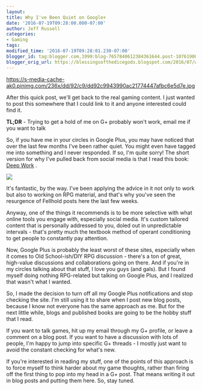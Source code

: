 ```yaml
---
layout:  
title: Why I've Been Quiet on Google+
date: '2016-07-19T09:28:00.000-07:00'
author: Jeff Russell
categories:
- Gaming
tags:
modified_time: '2016-07-19T09:28:01.230-07:00'
blogger_id: tag:blogger.com,1999:blog-7657840612384361644.post-1076190039151966705
blogger_orig_url: https://blessingsofthedicegods.blogspot.com/2016/07/why-ive-been-quiet-on-google.html
---
```


<https://s-media-cache-ak0.pinimg.com/236x/dd/92/c9/dd92c9943990ac21774447afbc6e5d7e.jpg> 
  

  

After this quick post, we'll get back to the real gaming content. I just wanted to post this somewhere that I could link to it and anyone interested could find it. 
  

**TL;DR** - Trying to get a hold of me on G+ probably won't work, email me if you want to talk   
  

So, if you have me in your circles in Google Plus, you may have noticed that over the last few months I've been rather quiet. You might even have tagged me into something and I never responded. If so, I'm quite sorry! The short version for why I've pulled back from social media is that I read this book: [Deep Work](https://smile.amazon.com/Deep-Work-Focused-Success-Distracted/dp/1455586692/ref=sr_1_1?ie=UTF8&qid=1468944230&sr=8-1&keywords=deep+work) .  
  

[![](https://images-na.ssl-images-amazon.com/images/I/51HsuPnTbrL._SX329_BO1,204,203,200_.jpg)](https://smile.amazon.com/Deep-Work-Focused-Success-Distracted/dp/1455586692/ref=sr_1_1?ie=UTF8&qid=1468944230&sr=8-1&keywords=deep+work) 
  

  

It's fantastic, by the way. I've been applying the advice in it not only to work but also to working on RPG material, and that's why you've seen the resurgence of Fellhold posts here the last few weeks. 
  

Anyway, one of the things it recommends is to be more selective with what online tools you engage with, especially social media. It's custom tailored content that is personally addressed to you, doled out in unpredictable intervals - that's pretty much the textbook method of operant conditioning to get people to constantly pay attention.  
  

Now, Google Plus is probably the least worst of these sites, especially when it comes to Old School-ish/DIY RPG discussion - there's a ton of great, high-value discussions and collaborations going on there. And if you're in my circles talking about that stuff, I love you guys (and gals). But I found myself doing nothing RPG-related but talking on Google Plus, and I realized that wasn't what I wanted. 
  

So, I made the decision to turn off all my Google Plus notifications and stop checking the site. I'm still using it to share when I post new blog posts, because I know not everyone has the same approach as me. But for the next little while, blogs and published books are going to be the hobby stuff that I read. 
  

If you want to talk games, hit up my email through my G+ profile, or leave a comment on a blog post. If you want to have a discussion with lots of people, I'm happy to jump into specific G+ threads - I mostly just want to avoid the constant checking for what's new.  
  

If you're interested in reading my stuff, one of the points of this approach is to force myself to think harder about my game thoughts, rather than firing off the first thing to pop into my head in a G+ post. That means writing it out in blog posts and putting them here. So, stay tuned. 
